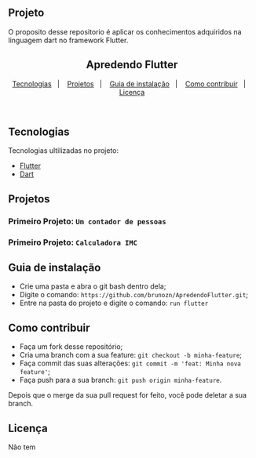 ## Projeto

O proposito desse repositorio é aplicar os conhecimentos adquiridos na linguagem dart no framework Flutter. 

<h2 align="center">Apredendo Flutter</h2>


<p align="center">
  <a href="#tecnologias">Tecnologias</a>&nbsp;&nbsp;&nbsp;|&nbsp;&nbsp;&nbsp;
  <a href="#projetos">Projetos</a>&nbsp;&nbsp;&nbsp;|&nbsp;&nbsp;&nbsp;
  <a href="#guia-de-instalação">Guia de instalação</a>&nbsp;&nbsp;&nbsp;|&nbsp;&nbsp;&nbsp;
  <a href="#como-contribuir">Como contribuir</a>&nbsp;&nbsp;&nbsp;|&nbsp;&nbsp;&nbsp;
  <a href="#licença">Licença</a>
</p>

<br>

## Tecnologias

Tecnologias ultilizadas no projeto:

- [Flutter](https://flutter.dev/)
- [Dart](https://dart.dev/)


## Projetos

### Primeiro Projeto: `Um contador de pessoas`
### Primeiro Projeto: `Calculadora IMC`

##  Guia de instalação


- Crie uma pasta e abra o git bash dentro dela;
- Digite o comando: `https://github.com/brunozn/ApredendoFlutter.git`;
- Entre na pasta do projeto e digite o comando: `run flutter`


## Como contribuir

- Faça um fork desse repositório;
- Cria uma branch com a sua feature: `git checkout -b minha-feature`;
- Faça commit das suas alterações: `git commit -m 'feat: Minha nova feature'`;
- Faça push para a sua branch: `git push origin minha-feature`.

Depois que o merge da sua pull request for feito, você pode deletar a sua branch.

## Licença
Não tem
